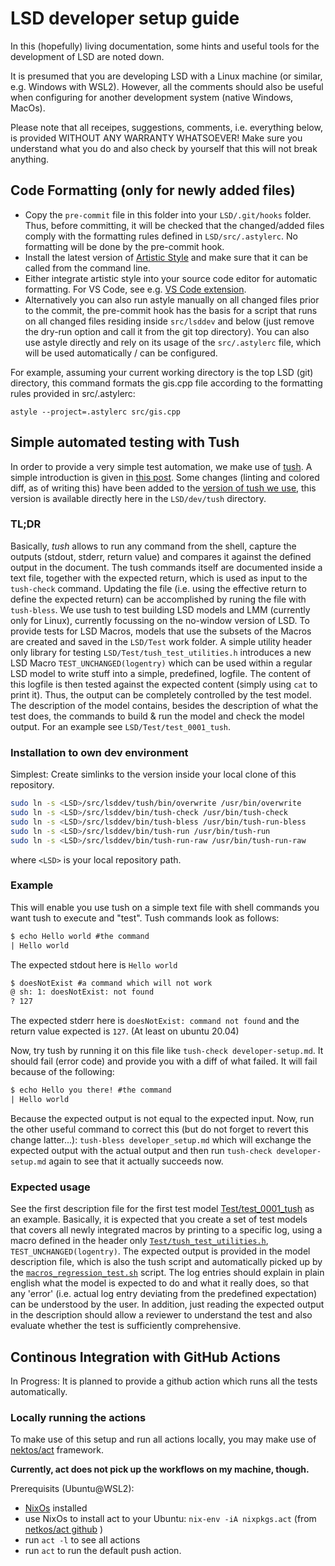 # LSD developer setup guide

In this (hopefully) living documentation, some hints and useful tools for the development of LSD are noted down.

It is presumed that you are developing LSD with a Linux machine (or similar, e.g. Windows with WSL2). However, all the comments should also be useful when configuring for another development system (native Windows, MacOs).

Please note that all receipes, suggestions, comments, i.e. everything below, is provided WITHOUT ANY WARRANTY WHATSOEVER! Make sure you understand what you do and also check by yourself that this will not break anything.

## Code Formatting (only for newly added files)
- Copy the `pre-commit` file in this folder into your `LSD/.git/hooks` folder. Thus, before committing, it will be checked that the changed/added 
files comply with the formatting rules defined in `LSD/src/.astylerc`. No formatting will be done by the pre-commit hook.
- Install the latest version of [Artistic Style](http://astyle.sourceforge.net/) and make sure that it can be called from the command line.
- Either integrate artistic style into your source code editor for automatic formatting. For VS Code, see e.g. [VS Code extension](https://marketplace.visualstudio.com/items?itemName=chiehyu.vscode-astyle). 
- Alternatively you can also run astyle manually on all changed files prior to the commit, the pre-commit hook has the basis for a script that runs on all changed files residing inside `src/lsddev` and below (just remove the dry-run option and call it from the git top directory). You can also use astyle directly and rely on its usage of the `src/.astylerc` file, which will be used automatically / can be configured. 

For example, assuming your current working directory is the top LSD (git) directory, this command formats the gis.cpp file according to the formatting rules provided in src/.astylerc:
```shell
astyle --project=.astylerc src/gis.cpp
```
## Simple automated testing with Tush
In order to provide a very simple test automation, we make use of [tush](https://github.com/darius/tush). A simple introduction is given in [this post](https://spin.atomicobject.com/2016/01/11/command-line-interface-testing-tools/). 
Some changes (linting and colored diff, as of writing this) have been added to the [version of tush we use](https://github.com/FrederikSchaff/tush), this version is available directly here in the `LSD/dev/tush` directory.

### TL;DR
Basically, *tush* allows to run any command from the shell, capture the outputs (stdout, stderr, return value) and compares it against the defined output in the document. The tush commands itself are documented inside a text file, together with the expected return, which is used as input to the `tush-check` command. Updating the file (i.e. using the effective return to define the expected return) can be accomplished by runing the file with `tush-bless`. 
We use tush to test building LSD models and LMM (currently only for Linux), currently focussing on the no-window version of LSD. To provide tests for LSD Macros, models that use the subsets of the Macros are created and saved in the `LSD/Test` work folder.
A simple utility header only library for testing `LSD/Test/tush_test_utilities.h` introduces a new LSD Macro `TEST_UNCHANGED(logentry)` which can be used within a regular LSD model to write stuff into a simple, predefined, logfile. The content of this logfile is then tested against the expected content (simply using `cat` to print it). Thus, the output can be completely controlled by the test model. The description of the model contains, besides the description of what the test does, the commands to build & run the model and check the model output. For an example see `LSD/Test/test_0001_tush`.

### Installation to own dev environment
Simplest: Create simlinks to the version inside your local clone of this repository.
```bash
sudo ln -s <LSD>/src/lsddev/tush/bin/overwrite /usr/bin/overwrite
sudo ln -s <LSD>/src/lsddev/bin/tush-check /usr/bin/tush-check
sudo ln -s <LSD>/src/lsddev/bin/tush-bless /usr/bin/tush-run-bless
sudo ln -s <LSD>/src/lsddev/bin/tush-run /usr/bin/tush-run
sudo ln -s <LSD>/src/lsddev/bin/tush-run-raw /usr/bin/tush-run-raw
```
where `<LSD>` is your local repository path.

### Example
This will enable you use tush on a simple text file with shell commands you want tush to execute and "test". Tush commands look as follows:

```example.txt
$ echo Hello world #the command
| Hello world
```

The expected stdout here is `Hello world`

```example2.txt
$ doesNotExist #a command which will not work
@ sh: 1: doesNotExist: not found
? 127
```

The expected stderr here is `doesNotExist: command not found` and the return value expected is `127`. (At least on ubuntu 20.04)

Now, try tush by running it on this file like `tush-check developer-setup.md`. It should fail (error code) and provide you with a diff of what failed. It will fail because of the following:

```example3.txt
$ echo Hello you there! #the command
| Hello world
```
Because the expected output is not equal to the expected input. Now, run the other useful command to correct this (but do not forget to revert this change latter...): `tush-bless developer_setup.md` which will exchange the expected output with the actual output and then run `tush-check developer-setup.md` again to see that it actually succeeds now.

### Expected usage
See the first description file for the first test model [Test/test_0001_tush](Test/test_0001_tush/description.txt) as an example. Basically, it is expected that you create a set of test models that covers all newly integrated macros by printing to a specific log, using a macro defined in the header only [`Test/tush_test_utilities.h`](Test/tush_test_utilities.h), `TEST_UNCHANGED(logentry)`. The expected output is provided in the model description file, which is also the tush script and automatically picked up by the [`macros_regression_test.sh`](macros_regression_test.sh) script. The log entries should explain in plain english what the model is expected to do and what it really does, so that any 'error' (i.e. actual log entry deviating from the predefined expectation) can be understood by the user. In addition, just reading the expected output in the description should allow a reviewer to understand the test and also evaluate whether the test is sufficiently comprehensive.

## Continous Integration with GitHub Actions
In Progress:
It is planned to provide a github action which runs all the tests automatically.

### Locally running the actions
To make use of this setup and run all actions locally, you may make use of [nektos/act](https://github.com/nektos/act) framework.

**Currently, act does not pick up the workflows on my machine, though.**

Prerequisits (Ubuntu@WSL2):
- [NixOs](https://nixos.org/download.html) installed
- use NixOs to install act to your Ubuntu: `nix-env -iA nixpkgs.act` (from [netkos/act github](https://github.com/nektos/act) )
- run `act -l` to see all actions
- run `act` to run the default push action.


